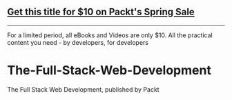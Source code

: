 ## [Get this title for $10 on Packt's Spring Sale](https://www.packt.com/V08589?utm_source=github&utm_medium=packt-github-repo&utm_campaign=spring_10_dollar_2022)
-----
For a limited period, all eBooks and Videos are only $10. All the practical content you need \- by developers, for developers

# The-Full-Stack-Web-Development
The Full Stack Web Development, published by Packt
